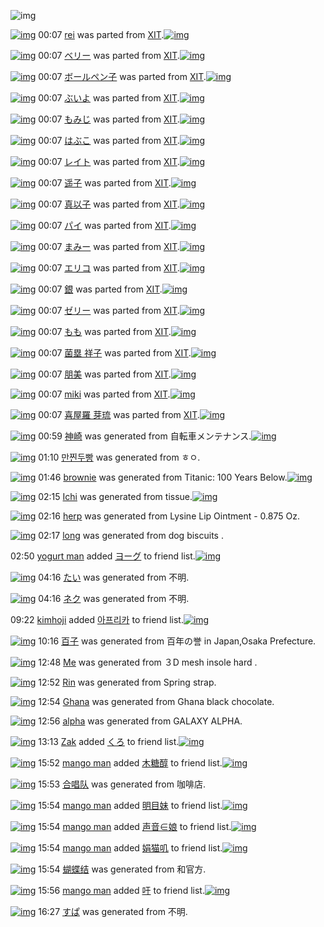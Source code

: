 ![img](http://gdrive-cdn.herokuapp.com/537b65a5bc09f0000721dda7/512px-barcode.png)

[![img](http://www.deviantsart.com/398vs26.png)](http://www.barcodekanojo.com/kanojo/32947/rei) 00:07 [rei](http://www.barcodekanojo.com/kanojo/32947/rei) was parted from [XIT](http://www.barcodekanojo.com/kanojo/32947/rei).[![img](http://www.deviantsart.com/815jg6.jpeg)](http://www.barcodekanojo.com/user/209348/XIT) 

[![img](http://www.deviantsart.com/2k1d9mf.png)](http://www.barcodekanojo.com/kanojo/348615/%E3%83%99%E3%83%AA%E3%83%BC) 00:07 [ベリー](http://www.barcodekanojo.com/kanojo/348615/%E3%83%99%E3%83%AA%E3%83%BC) was parted from [XIT](http://www.barcodekanojo.com/kanojo/348615/%E3%83%99%E3%83%AA%E3%83%BC).[![img](http://www.deviantsart.com/815jg6.jpeg)](http://www.barcodekanojo.com/user/209348/XIT) 

[![img](http://www.deviantsart.com/3lrl3k9.png)](http://www.barcodekanojo.com/kanojo/388021/%E3%83%9C%E3%83%BC%E3%83%AB%E3%83%9A%E3%83%B3%E5%AD%90) 00:07 [ボールペン子](http://www.barcodekanojo.com/kanojo/388021/%E3%83%9C%E3%83%BC%E3%83%AB%E3%83%9A%E3%83%B3%E5%AD%90) was parted from [XIT](http://www.barcodekanojo.com/kanojo/388021/%E3%83%9C%E3%83%BC%E3%83%AB%E3%83%9A%E3%83%B3%E5%AD%90).[![img](http://www.deviantsart.com/815jg6.jpeg)](http://www.barcodekanojo.com/user/209348/XIT) 

[![img](http://www.deviantsart.com/2hb3r8j.png)](http://www.barcodekanojo.com/kanojo/421742/%E3%81%B6%E3%81%84%E3%82%88) 00:07 [ぶいよ](http://www.barcodekanojo.com/kanojo/421742/%E3%81%B6%E3%81%84%E3%82%88) was parted from [XIT](http://www.barcodekanojo.com/kanojo/421742/%E3%81%B6%E3%81%84%E3%82%88).[![img](http://www.deviantsart.com/815jg6.jpeg)](http://www.barcodekanojo.com/user/209348/XIT) 

[![img](http://www.deviantsart.com/122h85a.png)](http://www.barcodekanojo.com/kanojo/1468233/%E3%82%82%E3%81%BF%E3%81%98) 00:07 [もみじ](http://www.barcodekanojo.com/kanojo/1468233/%E3%82%82%E3%81%BF%E3%81%98) was parted from [XIT](http://www.barcodekanojo.com/kanojo/1468233/%E3%82%82%E3%81%BF%E3%81%98).[![img](http://www.deviantsart.com/815jg6.jpeg)](http://www.barcodekanojo.com/user/209348/XIT) 

[![img](http://www.deviantsart.com/2583u2r.png)](http://www.barcodekanojo.com/kanojo/58111/%E3%81%AF%E3%81%B6%E3%81%93) 00:07 [はぶこ](http://www.barcodekanojo.com/kanojo/58111/%E3%81%AF%E3%81%B6%E3%81%93) was parted from [XIT](http://www.barcodekanojo.com/kanojo/58111/%E3%81%AF%E3%81%B6%E3%81%93).[![img](http://www.deviantsart.com/815jg6.jpeg)](http://www.barcodekanojo.com/user/209348/XIT) 

[![img](http://www.deviantsart.com/1pujumn.png)](http://www.barcodekanojo.com/kanojo/453065/%E3%83%AC%E3%82%A4%E3%83%88) 00:07 [レイト](http://www.barcodekanojo.com/kanojo/453065/%E3%83%AC%E3%82%A4%E3%83%88) was parted from [XIT](http://www.barcodekanojo.com/kanojo/453065/%E3%83%AC%E3%82%A4%E3%83%88).[![img](http://www.deviantsart.com/815jg6.jpeg)](http://www.barcodekanojo.com/user/209348/XIT) 

[![img](http://www.deviantsart.com/3jt9juh.png)](http://www.barcodekanojo.com/kanojo/1751538/%E9%81%A5%E5%AD%90) 00:07 [遥子](http://www.barcodekanojo.com/kanojo/1751538/%E9%81%A5%E5%AD%90) was parted from [XIT](http://www.barcodekanojo.com/kanojo/1751538/%E9%81%A5%E5%AD%90).[![img](http://www.deviantsart.com/815jg6.jpeg)](http://www.barcodekanojo.com/user/209348/XIT) 

[![img](http://www.deviantsart.com/3tp9al5.png)](http://www.barcodekanojo.com/kanojo/1820676/%E7%9C%9F%E4%BB%A5%E5%AD%90) 00:07 [真以子](http://www.barcodekanojo.com/kanojo/1820676/%E7%9C%9F%E4%BB%A5%E5%AD%90) was parted from [XIT](http://www.barcodekanojo.com/kanojo/1820676/%E7%9C%9F%E4%BB%A5%E5%AD%90).[![img](http://www.deviantsart.com/815jg6.jpeg)](http://www.barcodekanojo.com/user/209348/XIT) 

[![img](http://www.deviantsart.com/37qkia3.png)](http://www.barcodekanojo.com/kanojo/2416701/%E3%83%91%E3%82%A4) 00:07 [パイ](http://www.barcodekanojo.com/kanojo/2416701/%E3%83%91%E3%82%A4) was parted from [XIT](http://www.barcodekanojo.com/kanojo/2416701/%E3%83%91%E3%82%A4).[![img](http://www.deviantsart.com/815jg6.jpeg)](http://www.barcodekanojo.com/user/209348/XIT) 

[![img](http://www.deviantsart.com/1au76sj.png)](http://www.barcodekanojo.com/kanojo/1302393/%E3%81%BE%E3%81%BF%E3%83%BC) 00:07 [まみー](http://www.barcodekanojo.com/kanojo/1302393/%E3%81%BE%E3%81%BF%E3%83%BC) was parted from [XIT](http://www.barcodekanojo.com/kanojo/1302393/%E3%81%BE%E3%81%BF%E3%83%BC).[![img](http://www.deviantsart.com/815jg6.jpeg)](http://www.barcodekanojo.com/user/209348/XIT) 

[![img](http://www.deviantsart.com/smhjnn.png)](http://www.barcodekanojo.com/kanojo/382310/%E3%82%A8%E3%83%AA%E3%82%B3) 00:07 [エリコ](http://www.barcodekanojo.com/kanojo/382310/%E3%82%A8%E3%83%AA%E3%82%B3) was parted from [XIT](http://www.barcodekanojo.com/kanojo/382310/%E3%82%A8%E3%83%AA%E3%82%B3).[![img](http://www.deviantsart.com/815jg6.jpeg)](http://www.barcodekanojo.com/user/209348/XIT) 

[![img](http://www.deviantsart.com/23dd08d.png)](http://www.barcodekanojo.com/kanojo/37010/%E9%8A%80) 00:07 [銀](http://www.barcodekanojo.com/kanojo/37010/%E9%8A%80) was parted from [XIT](http://www.barcodekanojo.com/kanojo/37010/%E9%8A%80).[![img](http://www.deviantsart.com/815jg6.jpeg)](http://www.barcodekanojo.com/user/209348/XIT) 

[![img](http://www.deviantsart.com/1dbcrmv.png)](http://www.barcodekanojo.com/kanojo/1284512/%E3%82%BC%E3%83%AA%E3%83%BC) 00:07 [ゼリー](http://www.barcodekanojo.com/kanojo/1284512/%E3%82%BC%E3%83%AA%E3%83%BC) was parted from [XIT](http://www.barcodekanojo.com/kanojo/1284512/%E3%82%BC%E3%83%AA%E3%83%BC).[![img](http://www.deviantsart.com/815jg6.jpeg)](http://www.barcodekanojo.com/user/209348/XIT) 

[![img](http://www.deviantsart.com/1s7bf03.png)](http://www.barcodekanojo.com/kanojo/4058/%E3%82%82%E3%82%82) 00:07 [もも](http://www.barcodekanojo.com/kanojo/4058/%E3%82%82%E3%82%82) was parted from [XIT](http://www.barcodekanojo.com/kanojo/4058/%E3%82%82%E3%82%82).[![img](http://www.deviantsart.com/815jg6.jpeg)](http://www.barcodekanojo.com/user/209348/XIT) 

[![img](http://www.deviantsart.com/3v3dtjg.png)](http://www.barcodekanojo.com/kanojo/2536932/%E8%8F%8C%E5%A1%81%20%E7%A5%A5%E5%AD%90) 00:07 [菌塁 祥子](http://www.barcodekanojo.com/kanojo/2536932/%E8%8F%8C%E5%A1%81%20%E7%A5%A5%E5%AD%90) was parted from [XIT](http://www.barcodekanojo.com/kanojo/2536932/%E8%8F%8C%E5%A1%81%20%E7%A5%A5%E5%AD%90).[![img](http://www.deviantsart.com/815jg6.jpeg)](http://www.barcodekanojo.com/user/209348/XIT) 

[![img](http://www.deviantsart.com/c8758n.png)](http://www.barcodekanojo.com/kanojo/2348590/%E6%9C%8B%E7%BE%8E) 00:07 [朋美](http://www.barcodekanojo.com/kanojo/2348590/%E6%9C%8B%E7%BE%8E) was parted from [XIT](http://www.barcodekanojo.com/kanojo/2348590/%E6%9C%8B%E7%BE%8E).[![img](http://www.deviantsart.com/815jg6.jpeg)](http://www.barcodekanojo.com/user/209348/XIT) 

[![img](http://www.deviantsart.com/23qp2sm.png)](http://www.barcodekanojo.com/kanojo/301437/miki) 00:07 [miki](http://www.barcodekanojo.com/kanojo/301437/miki) was parted from [XIT](http://www.barcodekanojo.com/kanojo/301437/miki).[![img](http://www.deviantsart.com/815jg6.jpeg)](http://www.barcodekanojo.com/user/209348/XIT) 

[![img](http://www.deviantsart.com/13vni12.png)](http://www.barcodekanojo.com/kanojo/1201115/%E5%96%9C%E5%B1%8B%E7%BE%85%20%E8%8A%BD%E7%90%89) 00:07 [喜屋羅 芽琉](http://www.barcodekanojo.com/kanojo/1201115/%E5%96%9C%E5%B1%8B%E7%BE%85%20%E8%8A%BD%E7%90%89) was parted from [XIT](http://www.barcodekanojo.com/kanojo/1201115/%E5%96%9C%E5%B1%8B%E7%BE%85%20%E8%8A%BD%E7%90%89).[![img](http://www.deviantsart.com/815jg6.jpeg)](http://www.barcodekanojo.com/user/209348/XIT) 

[![img](http://www.deviantsart.com/pk7akm.png)](http://www.barcodekanojo.com/kanojo/3193616/%E7%A5%9E%E5%B4%8E) 00:59 [神崎](http://www.barcodekanojo.com/kanojo/3193616/%E7%A5%9E%E5%B4%8E) was generated from 自転車メンテナンス.[![img](http://www.deviantsart.com/16ij0qi.jpeg)](http://www.barcodekanojo.com/product_images/barcode/6019454/1426953537/%E8%87%AA%E8%BB%A2%E8%BB%8A%E3%83%A1%E3%83%B3%E3%83%86%E3%83%8A%E3%83%B3%E3%82%B9.jpg) 

[![img](http://www.deviantsart.com/3kou1ir.png)](http://www.barcodekanojo.com/kanojo/3193617/%EB%A7%8C%EC%B0%90%EB%91%90%EB%B9%B5) 01:10 [만찐두빵](http://www.barcodekanojo.com/kanojo/3193617/%EB%A7%8C%EC%B0%90%EB%91%90%EB%B9%B5) was generated from ㅎㅇ.

[![img](http://www.deviantsart.com/3fqciqu.png)](http://www.barcodekanojo.com/kanojo/3193618/brownie) 01:46 [brownie](http://www.barcodekanojo.com/kanojo/3193618/brownie) was generated from Titanic: 100 Years Below.[![img](http://www.deviantsart.com/1rurqk0.jpeg)](http://www.barcodekanojo.com/product_images/barcode/6019456/1426956394/Titanic%3A%20100%20Years%20Below.jpg) 

[![img](http://www.deviantsart.com/com52m.png)](http://www.barcodekanojo.com/kanojo/3193619/Ichi) 02:15 [Ichi](http://www.barcodekanojo.com/kanojo/3193619/Ichi) was generated from tissue.[![img](http://www.deviantsart.com/37g5peq.jpeg)](http://www.barcodekanojo.com/product_images/barcode/6019457/1426958080/50x50xtissue.jpg,qw=88,ah=88.pagespeed.ic.-uy4WzMH0s.jpg) 

[![img](http://www.deviantsart.com/182m7p3.png)](http://www.barcodekanojo.com/kanojo/3193620/herp) 02:16 [herp](http://www.barcodekanojo.com/kanojo/3193620/herp) was generated from Lysine Lip Ointment - 0.875 Oz.

[![img](http://www.deviantsart.com/mn0d7e.png)](http://www.barcodekanojo.com/kanojo/3193621/long) 02:17 [long](http://www.barcodekanojo.com/kanojo/3193621/long) was generated from dog biscuits .

02:50 [yogurt man](http://www.barcodekanojo.com/user/500650/yogurt%20man) added [ヨーグ](http://www.barcodekanojo.com/kanojo/894106/%E3%83%A8%E3%83%BC%E3%82%B0) to friend list.[![img](http://www.deviantsart.com/3nvq7rj.png)](http://www.barcodekanojo.com/kanojo/894106/%E3%83%A8%E3%83%BC%E3%82%B0) 

[![img](http://www.deviantsart.com/2nj31pk.png)](http://www.barcodekanojo.com/kanojo/3193622/%E3%81%9F%E3%81%84) 04:16 [たい](http://www.barcodekanojo.com/kanojo/3193622/%E3%81%9F%E3%81%84) was generated from 不明.

[![img](http://www.deviantsart.com/1nbvpah.png)](http://www.barcodekanojo.com/kanojo/3193623/%E3%83%8D%E3%82%AF) 04:16 [ネク](http://www.barcodekanojo.com/kanojo/3193623/%E3%83%8D%E3%82%AF) was generated from 不明.

09:22 [kimhoji](http://www.barcodekanojo.com/user/470944/kimhoji) added [아프리카](http://www.barcodekanojo.com/kanojo/2485783/%EC%95%84%ED%94%84%EB%A6%AC%EC%B9%B4) to friend list.[![img](http://www.deviantsart.com/3d4kth4.png)](http://www.barcodekanojo.com/kanojo/2485783/%EC%95%84%ED%94%84%EB%A6%AC%EC%B9%B4) 

[![img](http://www.deviantsart.com/2hp2ndt.png)](http://www.barcodekanojo.com/kanojo/3193624/%E7%99%BE%E5%AD%90) 10:16 [百子](http://www.barcodekanojo.com/kanojo/3193624/%E7%99%BE%E5%AD%90) was generated from 百年の誉 in Japan,Osaka Prefecture.

[![img](http://www.deviantsart.com/38h4ge0.png)](http://www.barcodekanojo.com/kanojo/3193625/Me) 12:48 [Me](http://www.barcodekanojo.com/kanojo/3193625/Me) was generated from ３D mesh insole hard .

[![img](http://www.deviantsart.com/7m0r80.png)](http://www.barcodekanojo.com/kanojo/3193626/Rin) 12:52 [Rin](http://www.barcodekanojo.com/kanojo/3193626/Rin) was generated from Spring strap.

[![img](http://www.deviantsart.com/2tcb6f2.png)](http://www.barcodekanojo.com/kanojo/3193627/Ghana) 12:54 [Ghana](http://www.barcodekanojo.com/kanojo/3193627/Ghana) was generated from Ghana black chocolate.

[![img](http://www.deviantsart.com/3qpbt4m.png)](http://www.barcodekanojo.com/kanojo/3193628/alpha) 12:56 [alpha](http://www.barcodekanojo.com/kanojo/3193628/alpha) was generated from GALAXY ALPHA.

[![img](http://www.deviantsart.com/2dtl6i2.jpeg)](http://www.barcodekanojo.com/user/280625/Zak) 13:13 [Zak](http://www.barcodekanojo.com/user/280625/Zak) added [くろ](http://www.barcodekanojo.com/kanojo/2220662/%E3%81%8F%E3%82%8D) to friend list.[![img](http://www.deviantsart.com/2deco3m.png)](http://www.barcodekanojo.com/kanojo/2220662/%E3%81%8F%E3%82%8D) 

[![img](http://www.deviantsart.com/3gh68cu.jpeg)](http://www.barcodekanojo.com/user/500641/mango%20man) 15:52 [mango man](http://www.barcodekanojo.com/user/500641/mango%20man) added [木糖醇](http://www.barcodekanojo.com/kanojo/2886158/%E6%9C%A8%E7%B3%96%E9%86%87) to friend list.[![img](http://www.deviantsart.com/1oflgkt.png)](http://www.barcodekanojo.com/kanojo/2886158/%E6%9C%A8%E7%B3%96%E9%86%87) 

[![img](http://www.deviantsart.com/2q5gjfc.png)](http://www.barcodekanojo.com/kanojo/3193629/%E5%90%88%E5%94%B1%E9%98%9F) 15:53 [合唱队](http://www.barcodekanojo.com/kanojo/3193629/%E5%90%88%E5%94%B1%E9%98%9F) was generated from 咖啡店.

[![img](http://www.deviantsart.com/3gh68cu.jpeg)](http://www.barcodekanojo.com/user/500641/mango%20man) 15:54 [mango man](http://www.barcodekanojo.com/user/500641/mango%20man) added [明目妹](http://www.barcodekanojo.com/kanojo/1218535/%E6%98%8E%E7%9B%AE%E5%A6%B9) to friend list.[![img](http://www.deviantsart.com/34h5jkq.png)](http://www.barcodekanojo.com/kanojo/1218535/%E6%98%8E%E7%9B%AE%E5%A6%B9) 

[![img](http://www.deviantsart.com/3gh68cu.jpeg)](http://www.barcodekanojo.com/user/500641/mango%20man) 15:54 [mango man](http://www.barcodekanojo.com/user/500641/mango%20man) added [声音∈娘](http://www.barcodekanojo.com/kanojo/3099272/%E5%A3%B0%E9%9F%B3%E2%88%88%E5%A8%98) to friend list.[![img](http://www.deviantsart.com/13j9tic.png)](http://www.barcodekanojo.com/kanojo/3099272/%E5%A3%B0%E9%9F%B3%E2%88%88%E5%A8%98) 

[![img](http://www.deviantsart.com/3gh68cu.jpeg)](http://www.barcodekanojo.com/user/500641/mango%20man) 15:54 [mango man](http://www.barcodekanojo.com/user/500641/mango%20man) added [娟猫叽](http://www.barcodekanojo.com/kanojo/2904081/%E5%A8%9F%E7%8C%AB%E5%8F%BD) to friend list.[![img](http://www.deviantsart.com/2a0okqd.png)](http://www.barcodekanojo.com/kanojo/2904081/%E5%A8%9F%E7%8C%AB%E5%8F%BD) 

[![img](http://www.deviantsart.com/dbie31.png)](http://www.barcodekanojo.com/kanojo/3193630/%E8%9D%B4%E8%9D%B6%E7%BB%93) 15:54 [蝴蝶结](http://www.barcodekanojo.com/kanojo/3193630/%E8%9D%B4%E8%9D%B6%E7%BB%93) was generated from 和官方.

[![img](http://www.deviantsart.com/3gh68cu.jpeg)](http://www.barcodekanojo.com/user/500641/mango%20man) 15:56 [mango man](http://www.barcodekanojo.com/user/500641/mango%20man) added [吁](http://www.barcodekanojo.com/kanojo/2850154/%E5%90%81) to friend list.[![img](http://www.deviantsart.com/27bm1rr.png)](http://www.barcodekanojo.com/kanojo/2850154/%E5%90%81) 

[![img](http://www.deviantsart.com/43ncfm.png)](http://www.barcodekanojo.com/kanojo/3193631/%E3%81%99%E3%81%B1) 16:27 [すぱ](http://www.barcodekanojo.com/kanojo/3193631/%E3%81%99%E3%81%B1) was generated from 不明.

